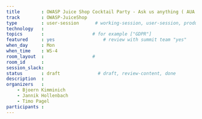 ```yaml
---
title        : OWASP Juice Shop Cocktail Party - Ask us anything ( AUA )
track        : OWASP-JuiceShop
type         : user-session      # working-session, user-session, product-session
technology   :
topics       :                  # for example ["GDPR"]
featured     : yes                  # review with summit team "yes"
when_day     : Mon
when_time    : WS-4
room_layout  :                  #
room_id      :
session_slack:
status       : draft              # draft, review-content, done
description  :
organizers   :
    - Bjoern Kimminich
    - Jannik Hollenbach
    - Timo Pagel
participants :
---
```


<!--(add intro)

## WHY

(...)

## What

(...)

## Outcomes

(...)

## References

(...)


## Previous-->
